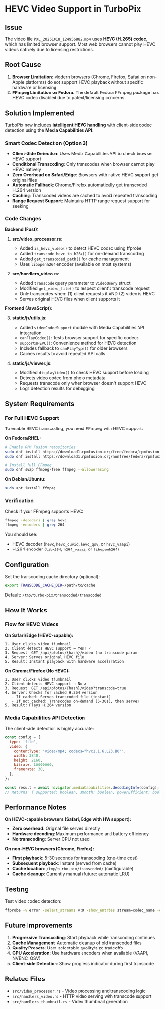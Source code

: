 # HEVC Video Support in TurboPix

## Issue

The video file `PXL_20251018_124956882.mp4` uses **HEVC (H.265) codec**, which has limited browser support. Most web browsers cannot play HEVC videos natively due to licensing restrictions.

## Root Cause

1. **Browser Limitation**: Modern browsers (Chrome, Firefox, Safari on non-Apple platforms) do not support HEVC playback without specific hardware or licensing
2. **FFmpeg Limitation on Fedora**: The default Fedora FFmpeg package has HEVC codec disabled due to patent/licensing concerns

## Solution Implemented

TurboPix now includes **intelligent HEVC handling** with client-side codec detection using the **Media Capabilities API**:

### Smart Codec Detection (Option 3)
- **Client-Side Detection**: Uses Media Capabilities API to check browser HEVC support
- **Conditional Transcoding**: Only transcodes when browser cannot play HEVC natively
- **Zero Overhead on Safari/Edge**: Browsers with native HEVC support get original files
- **Automatic Fallback**: Chrome/Firefox automatically get transcoded H.264 version
- **Caching**: Transcoded videos are cached to avoid repeated transcoding
- **Range Request Support**: Maintains HTTP range request support for seeking

### Code Changes

**Backend (Rust):**

1. **src/video_processor.rs**:
   - Added `is_hevc_video()` to detect HEVC codec using ffprobe
   - Added `transcode_hevc_to_h264()` for on-demand transcoding
   - Added `get_transcoded_path()` for cache management
   - Uses `libopenh264` encoder (available on most systems)

2. **src/handlers_video.rs**:
   - Added `transcode` query parameter to `VideoQuery` struct
   - Modified `get_video_file()` to respect client's transcode request
   - Only transcodes when: (1) client requests it AND (2) video is HEVC
   - Serves original HEVC files when client supports it

**Frontend (JavaScript):**

3. **static/js/utils.js**:
   - Added `videoCodecSupport` module with Media Capabilities API integration
   - `canPlayCodec()`: Tests browser support for specific codecs
   - `supportsHEVC()`: Convenience method for HEVC detection
   - Includes fallback to `canPlayType()` for older browsers
   - Caches results to avoid repeated API calls

4. **static/js/viewer.js**:
   - Modified `displayVideo()` to check HEVC support before loading
   - Detects video codec from photo metadata
   - Requests transcode only when browser doesn't support HEVC
   - Logs detection results for debugging

## System Requirements

### For Full HEVC Support

To enable HEVC transcoding, you need FFmpeg with HEVC support:

**On Fedora/RHEL:**
```bash
# Enable RPM Fusion repositories
sudo dnf install https://download1.rpmfusion.org/free/fedora/rpmfusion-free-release-$(rpm -E %fedora).noarch.rpm
sudo dnf install https://download1.rpmfusion.org/nonfree/fedora/rpmfusion-nonfree-release-$(rpm -E %fedora).noarch.rpm

# Install full FFmpeg
sudo dnf swap ffmpeg-free ffmpeg --allowerasing
```

**On Debian/Ubuntu:**
```bash
sudo apt install ffmpeg
```

### Verification

Check if your FFmpeg supports HEVC:
```bash
ffmpeg -decoders | grep hevc
ffmpeg -encoders | grep 264
```

You should see:
- HEVC decoder (`hevc`, `hevc_cuvid`, `hevc_qsv`, or `hevc_vaapi`)
- H.264 encoder (`libx264`, `h264_vaapi`, or `libopenh264`)

## Configuration

Set the transcoding cache directory (optional):
```bash
export TRANSCODE_CACHE_DIR=/path/to/cache
```

Default: `/tmp/turbo-pix/transcoded/transcoded`

## How It Works

### Flow for HEVC Videos

**On Safari/Edge (HEVC-capable):**
```
1. User clicks video thumbnail
2. Client detects HEVC support → Yes! ✓
3. Request: GET /api/photos/{hash}/video (no transcode param)
4. Server: Serves original HEVC file
5. Result: Instant playback with hardware acceleration
```

**On Chrome/Firefox (No HEVC):**
```
1. User clicks video thumbnail
2. Client detects HEVC support → No ✗
3. Request: GET /api/photos/{hash}/video?transcode=true
4. Server: Checks for cached H.264 version
   - If cached: Serves transcoded file (instant)
   - If not cached: Transcodes on-demand (5-30s), then serves
5. Result: Plays H.264 version
```

### Media Capabilities API Detection

The client-side detection is highly accurate:

```javascript
const config = {
  type: 'file',
  video: {
    contentType: 'video/mp4; codecs="hvc1.1.6.L93.B0"',
    width: 3840,
    height: 2160,
    bitrate: 10000000,
    framerate: 30,
  },
};

const result = await navigator.mediaCapabilities.decodingInfo(config);
// Returns: { supported: boolean, smooth: boolean, powerEfficient: boolean }
```

## Performance Notes

**On HEVC-capable browsers (Safari, Edge with HW support):**
- **Zero overhead**: Original file served directly
- **Hardware decoding**: Maximum performance and battery efficiency
- **No transcoding**: Server CPU not used

**On non-HEVC browsers (Chrome, Firefox):**
- **First playback**: 5-30 seconds for transcoding (one-time cost)
- **Subsequent playback**: Instant (served from cache)
- **Cache location**: `/tmp/turbo-pix/transcoded/` (configurable)
- **Cache cleanup**: Currently manual (future: automatic LRU)

## Testing

Test video codec detection:
```bash
ffprobe -v error -select_streams v:0 -show_entries stream=codec_name -of default=noprint_wrappers=1:nokey=1 your_video.mp4
```

## Future Improvements

1. **Progressive Transcoding**: Start playback while transcoding continues
2. **Cache Management**: Automatic cleanup of old transcoded files
3. **Quality Presets**: User-selectable quality/size tradeoffs
4. **GPU Acceleration**: Use hardware encoders when available (VAAPI, NVENC, QSV)
5. **Client-side Detection**: Show progress indicator during first transcode

## Related Files

- `src/video_processor.rs` - Video processing and transcoding logic
- `src/handlers_video.rs` - HTTP video serving with transcode support
- `src/handlers_thumbnail.rs` - Video thumbnail generation
